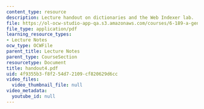 ```yaml
---
content_type: resource
description: Lecture handout on dictionaries and the Web Indexer lab.
file: https://ol-ocw-studio-app-qa.s3.amazonaws.com/courses/6-189-a-gentle-introduction-to-programming-using-python-january-iap-2008/4f9355b3f8f254d72109cf820629d6cc_handout4.pdf
file_type: application/pdf
learning_resource_types:
- Lecture Notes
ocw_type: OCWFile
parent_title: Lecture Notes
parent_type: CourseSection
resourcetype: Document
title: handout4.pdf
uid: 4f9355b3-f8f2-54d7-2109-cf820629d6cc
video_files:
  video_thumbnail_file: null
video_metadata:
  youtube_id: null
---
```

